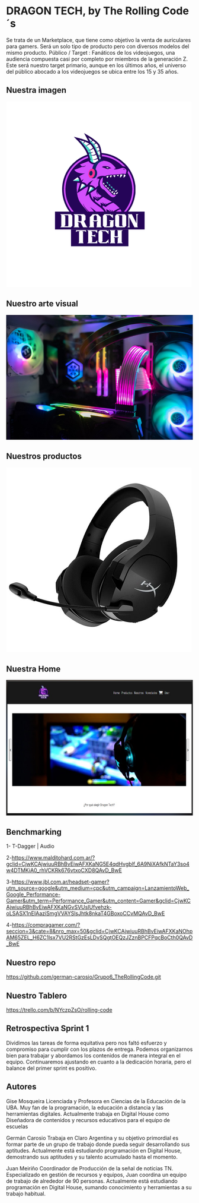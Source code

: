 # DRAGON TECH, by The Rolling Code´s 
Se trata de un Marketplace, que tiene como objetivo la venta de auriculares para gamers. Será un solo tipo de producto pero con diversos modelos del mismo producto.
Público / Target : Fanáticos de los videojuegos, una audiencia  compuesta casi por completo por miembros de la generación Z. Este será nuestro target primario, aunque en los últimos años, el universo del público abocado a los videojuegos se ubica entre los 15 y 35 años.


## Nuestra imagen
<img src="/public/img/logo.png"/>


## Nuestro arte visual
<img src="/public/img/pcgamer.jpg"/>


## Nuestros productos
<img src="/public/img/auri2.jpg"/>


## Nuestra Home
<img src="/public/img/home.jpg"/>


## Benchmarking
1- T-Dagger | Audio

2-https://www.malditohard.com.ar/?gclid=CjwKCAjwiuuRBhBvEiwAFXKaNG5E4qdHvgblf_6A9NiXAfkNTaY3so4w4DTMKiA0_rhVCKRk676vtxoCXD8QAvD_BwE

3-https://www.jbl.com.ar/headset-gamer?utm_source=google&utm_medium=cpc&utm_campaign=LanzamientoWeb_Google_Performance-Gamer&utm_term=Performance_Gamer&utm_content=Gamer&gclid=CjwKCAjwiuuRBhBvEiwAFXKaNGvSVUsIUfvehzk-oLSASX1nEIAaziSmgVVAYSlsJhtk8nkaT4GBoxoCCvMQAvD_BwE

4-https://compragamer.com/?seccion=3&cate=8&nro_max=50&gclid=CjwKCAjwiuuRBhBvEiwAFXKaNOhpAM65ZEL_H6ZC1lsx7VU2RStGzEsLDvSQgtOEQzJZznBPCFPqcBoCth0QAvD_BwE


## Nuestro repo
https://github.com/german-carosio/Grupo6_TheRollingCode.git

## Nuestro Tablero
https://trello.com/b/NYczpZsO/rolling-code

## Retrospectiva Sprint 1
Dividimos las tareas de forma equitativa pero nos faltó esfuerzo y compromiso para cumplir con los plazos de entrega. Podemos organizarnos bien para trabajar y abordamos los contenidos de manera integral en el equipo. Continuaremos ajustando en cuanto a la dedicación horaria, pero el balance del primer sprint es positivo.


## Autores
Gise Mosqueira
Licenciada y Profesora en Ciencias de la Educación de la UBA. Muy fan de la programación, la educación a distancia y las herramientas digitales. Actualmente trabaja en Digital House como Diseñadora de contenidos y recursos educativos para el equipo de escuelas

Germán Carosio
Trabaja en Claro Argentina y su objetivo primordial es formar parte de un grupo de trabajo donde pueda seguir desarrollando sus aptitudes. Actualmente está estudiando programación en Digital House, demostrando sus aptitudes y su talento acumulado hasta el momento.

Juan Meiriño
Coordinador de Producción de la señal de noticias TN. Especializado en gestión de recursos y equipos, Juan coordina un equipo de trabajo de alrededor de 90 personas. Actualmente está estudiando programación en Digital House, sumando conocimiento y herramientas a su trabajo habitual.
